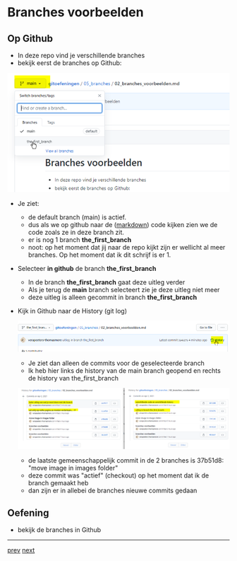 # Branches voorbeelden

## Op Github 

* In deze repo vind je verschillende branches
* bekijk eerst de branches op Github: 

![img.png](images/github_branch_main.png)
* Je ziet: 
  * de default branch (main) is actief. 
  * dus als we op github naar de ([markdown](../999_allerlei/wat_is_md.md)) code kijken zien we de code zoals ze in deze branch zit.
  * er is nog 1 branch **the_first_branch** 
  * noot: op het moment dat jij naar de repo kijkt zijn er wellicht al meer branches. Op het moment dat ik dit schrijf is er 1. 
* Selecteer **in github** de branch **the_first_branch** 
  * In de branch **the_first_branch** gaat deze uitleg verder 
  * Als je terug de **main** branch selecteert zie je deze uitleg niet meer
  * deze uitleg is alleen gecommit in branch **the_first_branch**
* Kijk in Github naar de History (git log)    
  
  ![img.png](images/github_branch_history.png)
  * Je ziet dan alleen de commits voor de geselecteerde branch 
  * Ik heb hier links de history van de main branch geopend en rechts de history van the_first_branch
  
  ![img.png](images/github_branch_different_histories.png)

  * de laatste gemeenschappelijk commit in de 2 branches is 37b51d8: "move image in images folder"
  * deze commit was "actief" (checkout) op het moment dat ik de branch gemaakt heb    
  * dan zijn er in allebei de branches nieuwe commits gedaan

## Oefening 
* bekijk de branches in Github 


---
[prev](01_branches.md)
[next](03_branches_local_repo.md)

